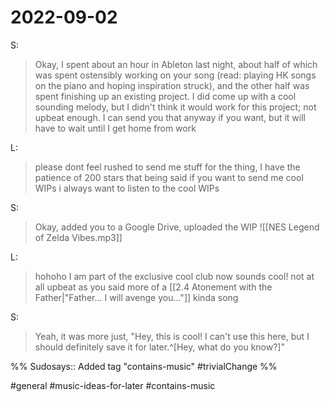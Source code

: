 # 2022-09-02

S:
>Okay, I spent about an hour in Ableton last night, about half of which was spent ostensibly working on your song (read: playing HK songs on the piano and hoping inspiration struck), and the other half was spent finishing up an existing project. I did come up with a cool sounding melody, but I didn't think it would work for this project; not upbeat enough. I can send you that anyway if you want, but it will have to wait until I get home from work

L:
>please dont feel rushed to send me stuff for the thing, I have the patience of 200 stars
>that being said if you want to send me cool WIPs i always want to listen to the cool WIPs

S:
>Okay, added you to a Google Drive, uploaded the WIP
>![[NES Legend of Zelda Vibes.mp3]]

L:
>hohoho I am part of the exclusive cool club now
>sounds cool!
>not at all upbeat as you said
>more of a [[2.4 Atonement with the Father|"Father... I will avenge you..."]] kinda song

S:
>Yeah, it was more just, "Hey, this is cool! I can't use this here, but I should definitely save it for later.^[Hey, what do you know?]"

%%
Sudosays:: Added tag "contains-music"
#trivialChange 
%%

#general #music-ideas-for-later #contains-music 